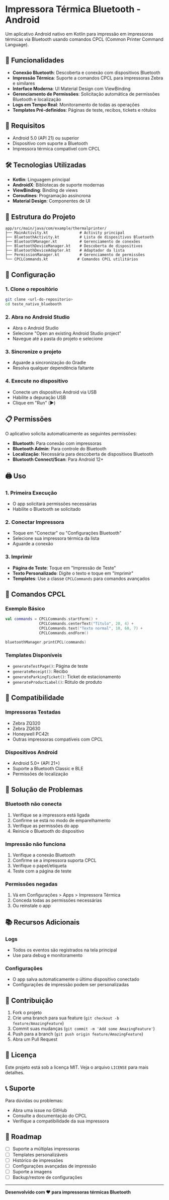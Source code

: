 # Impressora Térmica Bluetooth - Android

Um aplicativo Android nativo em Kotlin para impressão em impressoras térmicas via Bluetooth usando comandos CPCL (Common Printer Command Language).

## 🚀 Funcionalidades

- **Conexão Bluetooth**: Descoberta e conexão com dispositivos Bluetooth
- **Impressão Térmica**: Suporte a comandos CPCL para impressoras Zebra e similares
- **Interface Moderna**: UI Material Design com ViewBinding
- **Gerenciamento de Permissões**: Solicitação automática de permissões Bluetooth e localização
- **Logs em Tempo Real**: Monitoramento de todas as operações
- **Templates Pré-definidos**: Páginas de teste, recibos, tickets e rótulos

## 📱 Requisitos

- Android 5.0 (API 21) ou superior
- Dispositivo com suporte a Bluetooth
- Impressora térmica compatível com CPCL

## 🛠️ Tecnologias Utilizadas

- **Kotlin**: Linguagem principal
- **AndroidX**: Bibliotecas de suporte modernas
- **ViewBinding**: Binding de views
- **Coroutines**: Programação assíncrona
- **Material Design**: Componentes de UI

## 📁 Estrutura do Projeto

```
app/src/main/java/com/example/thermalprinter/
├── MainActivity.kt              # Activity principal
├── BluetoothActivity.kt         # Lista de dispositivos Bluetooth
├── BluetoothManager.kt          # Gerenciamento de conexões
├── BluetoothDeviceManager.kt    # Descoberta de dispositivos
├── BluetoothDeviceAdapter.kt    # Adaptador da lista
├── PermissionManager.kt         # Gerenciamento de permissões
└── CPCLCommands.kt             # Comandos CPCL utilitários
```

## 🔧 Configuração

### 1. Clone o repositório
```bash
git clone <url-do-repositorio>
cd teste_nativo_bluebooth
```

### 2. Abra no Android Studio
- Abra o Android Studio
- Selecione "Open an existing Android Studio project"
- Navegue até a pasta do projeto e selecione

### 3. Sincronize o projeto
- Aguarde a sincronização do Gradle
- Resolva qualquer dependência faltante

### 4. Execute no dispositivo
- Conecte um dispositivo Android via USB
- Habilite a depuração USB
- Clique em "Run" (▶️)

## 📋 Permissões

O aplicativo solicita automaticamente as seguintes permissões:

- **Bluetooth**: Para conexão com impressoras
- **Bluetooth Admin**: Para controle do Bluetooth
- **Localização**: Necessária para descoberta de dispositivos Bluetooth
- **Bluetooth Connect/Scan**: Para Android 12+

## 🖨️ Uso

### 1. Primeira Execução
- O app solicitará permissões necessárias
- Habilite o Bluetooth se solicitado

### 2. Conectar Impressora
- Toque em "Conectar" ou "Configurações Bluetooth"
- Selecione sua impressora térmica da lista
- Aguarde a conexão

### 3. Imprimir
- **Página de Teste**: Toque em "Impressão de Teste"
- **Texto Personalizado**: Digite o texto e toque em "Imprimir"
- **Templates**: Use a classe `CPCLCommands` para comandos avançados

## 🎯 Comandos CPCL

### Exemplo Básico
```kotlin
val commands = CPCLCommands.startForm() +
               CPCLCommands.centerText("Título", 20, 4) +
               CPCLCommands.text("Texto normal", 10, 60, 7) +
               CPCLCommands.endForm()

bluetoothManager.printCPCL(commands)
```

### Templates Disponíveis
- `generateTestPage()`: Página de teste
- `generateReceipt()`: Recibo
- `generateParkingTicket()`: Ticket de estacionamento
- `generateProductLabel()`: Rótulo de produto

## 🔌 Compatibilidade

### Impressoras Testadas
- Zebra ZQ320
- Zebra ZQ630
- Honeywell PC42t
- Outras impressoras compatíveis com CPCL

### Dispositivos Android
- Android 5.0+ (API 21+)
- Suporte a Bluetooth Classic e BLE
- Permissões de localização

## 🐛 Solução de Problemas

### Bluetooth não conecta
1. Verifique se a impressora está ligada
2. Confirme se está no modo de emparelhamento
3. Verifique as permissões do app
4. Reinicie o Bluetooth do dispositivo

### Impressão não funciona
1. Verifique a conexão Bluetooth
2. Confirme se a impressora suporta CPCL
3. Verifique o papel/etiqueta
4. Teste com a página de teste

### Permissões negadas
1. Vá em Configurações > Apps > Impressora Térmica
2. Conceda todas as permissões necessárias
3. Ou reinstale o app

## 📚 Recursos Adicionais

### Logs
- Todos os eventos são registrados na tela principal
- Use para debug e monitoramento

### Configurações
- O app salva automaticamente o último dispositivo conectado
- Configurações de impressão podem ser personalizadas

## 🤝 Contribuição

1. Fork o projeto
2. Crie uma branch para sua feature (`git checkout -b feature/AmazingFeature`)
3. Commit suas mudanças (`git commit -m 'Add some AmazingFeature'`)
4. Push para a branch (`git push origin feature/AmazingFeature`)
5. Abra um Pull Request

## 📄 Licença

Este projeto está sob a licença MIT. Veja o arquivo `LICENSE` para mais detalhes.

## 📞 Suporte

Para dúvidas ou problemas:
- Abra uma issue no GitHub
- Consulte a documentação do CPCL
- Verifique a compatibilidade da sua impressora

## 🔮 Roadmap

- [ ] Suporte a múltiplas impressoras
- [ ] Templates personalizáveis
- [ ] Histórico de impressões
- [ ] Configurações avançadas de impressão
- [ ] Suporte a imagens
- [ ] Backup/restore de configurações

---

**Desenvolvido com ❤️ para impressoras térmicas Bluetooth**
